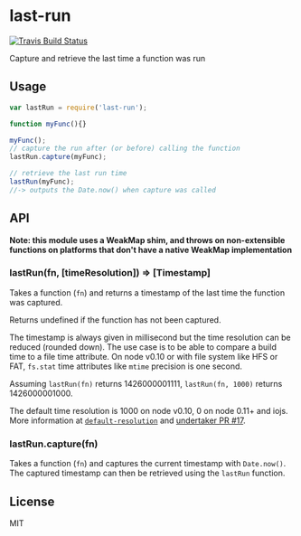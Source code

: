 # last-run

[![Travis Build Status](https://img.shields.io/travis/phated/last-run/master.svg?label=travis&style=flat-square)](https://travis-ci.org/phated/last-run)

Capture and retrieve the last time a function was run

## Usage

```js
var lastRun = require('last-run');

function myFunc(){}

myFunc();
// capture the run after (or before) calling the function
lastRun.capture(myFunc);

// retrieve the last run time
lastRun(myFunc);
//-> outputs the Date.now() when capture was called
```

## API

__Note: this module uses a WeakMap shim, and throws on non-extensible functions on platforms that
don't have a native WeakMap implementation__

### lastRun(fn, [timeResolution]) => [Timestamp]

Takes a function (`fn`) and returns a timestamp of the last time the function was captured.

Returns undefined if the function has not been captured.

The timestamp is always given in millisecond but the time resolution can be reduced (rounded down).
The use case is to be able to compare a build time to a file time attribute.
On node v0.10 or with file system like HFS or FAT, `fs.stat` time attributes like `mtime` precision is one second.

Assuming `lastRun(fn)` returns 1426000001111, `lastRun(fn, 1000)` returns 1426000001000.

The default time resolution is 1000 on node v0.10, 0 on node 0.11+ and iojs.
More information at [`default-resolution`](https://github.com/phated/default-resolution) and
[undertaker PR #17](https://github.com/phated/undertaker/pull/17#issuecomment-82374512).

### lastRun.capture(fn)

Takes a function (`fn`) and captures the current timestamp with `Date.now()`.
The captured timestamp can then be retrieved using the `lastRun` function.

## License

MIT
